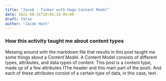 ```yaml
---
title: "Jacob - Tinker with Hugo Content Model"
date: 2022-08-31T18:01:33-04:00
draft: false
author: "Jacob Hunt"
---
```


### How this activity taught me about content types
Messing around with the markdown file that results in this post taught me some things about a Content Model. A Content Model consists of different types, attributes, and data types of content. This post is a content type, made up of a few attributes (The header and this main part of the post). And each of these attributes consist of a certain type of data, in this case, text.

